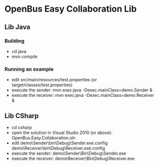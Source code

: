 # OpenBus Easy Collaboration Lib

## Lib Java

### Building

* cd java
* mvn compile

### Running an example

* edit src/main/resources/test.properties (or target/classes/test.properties)
* execute the sender: mvn exec:java -Dexec.mainClass=demo.Sender &
* execute the receiver: mvn exec:java -Dexec.mainClass=demo.Receiver &

## Lib CSharp

* cd csharp
* open the solution in Visual Studio 2010 (or above): OpenBus.Easy.Collaboration.sln
* edit demo\Sender\bin\Debug\Sender.exe.config demo\Receiver\bin\Debug\Receiver.exe.config
* execute the sender: demo\Sender\Bin\Debug\Sender.exe
* execute the receiver: demo\Receiver\Bin\Debug\Receiver.exe
